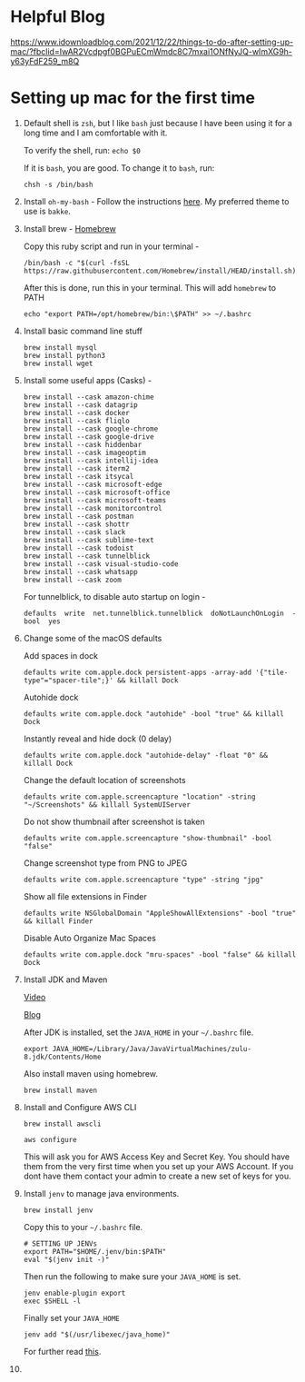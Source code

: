 # Helpful Blog

https://www.idownloadblog.com/2021/12/22/things-to-do-after-setting-up-mac/?fbclid=IwAR2Vcdpgf0BGPuECmWmdc8C7mxai1ONfNyJQ-wImXG9h-y63yFdF259_m8Q

# Setting up mac for the first time

1. Default shell is `zsh`, but I like `bash` just because I have been using it for a long time and I am comfortable with it. 

	To verify the shell, run:
	```echo $0```

	If it is `bash`, you are good. To change it to `bash`, run:
	```
	chsh -s /bin/bash
	```
	
7. Install `oh-my-bash` - Follow the instructions [here](https://github.com/ohmybash/oh-my-bash/blob/master/README.md). My preferred theme to use is `bakke`.

2. Install brew - [Homebrew](https://brew.sh/)

	Copy this ruby script and run in your terminal - 
	```
	/bin/bash -c "$(curl -fsSL https://raw.githubusercontent.com/Homebrew/install/HEAD/install.sh)"
	```
	After this is done, run this in your terminal. This will add `homebrew` to PATH
	```
	echo "export PATH=/opt/homebrew/bin:\$PATH" >> ~/.bashrc
	```

3. Install basic command line stuff
	```
	brew install mysql
	brew install python3
	brew install wget
	```
	
4. Install some useful apps (Casks) - 
	```
	brew install --cask amazon-chime
	brew install --cask datagrip
	brew install --cask docker
	brew install --cask fliqlo
	brew install --cask google-chrome
	brew install --cask google-drive
	brew install --cask hiddenbar
	brew install --cask imageoptim
	brew install --cask intellij-idea
	brew install --cask iterm2 
	brew install --cask itsycal
	brew install --cask microsoft-edge
	brew install --cask microsoft-office
	brew install --cask microsoft-teams
	brew install --cask monitorcontrol
	brew install --cask postman
	brew install --cask shottr
	brew install --cask slack
	brew install --cask sublime-text
	brew install --cask todoist
	brew install --cask tunnelblick
	brew install --cask visual-studio-code
	brew install --cask whatsapp
	brew install --cask zoom
	```	

	For tunnelblick, to disable auto startup on login - 
	```
	defaults  write  net.tunnelblick.tunnelblick  doNotLaunchOnLogin  -bool  yes

	```

5. Change some of the macOS defaults

	Add spaces in dock
	```
	defaults write com.apple.dock persistent-apps -array-add '{"tile-type"="spacer-tile";}' && killall Dock
	```

	Autohide dock
	```
	defaults write com.apple.dock "autohide" -bool "true" && killall Dock
	```

	Instantly reveal and hide dock (0 delay)
	```
	defaults write com.apple.dock "autohide-delay" -float "0" && killall Dock
	```

	Change the default location of screenshots
	```
	defaults write com.apple.screencapture "location" -string "~/Screenshots" && killall SystemUIServer
	```
	
	Do not show thumbnail after screenshot is taken
	```
	defaults write com.apple.screencapture "show-thumbnail" -bool "false"
	```
	
	Change screenshot type from PNG to JPEG
	```
	defaults write com.apple.screencapture "type" -string "jpg" 
	```
	
	Show all file extensions in Finder
	```
	defaults write NSGlobalDomain "AppleShowAllExtensions" -bool "true" && killall Finder
	```
	
	Disable Auto Organize Mac Spaces
	```
	defaults write com.apple.dock "mru-spaces" -bool "false" && killall Dock
	```

6. Install JDK and Maven

	[Video](https://www.youtube.com/watch?v=s-c4MmEGFjI)

	[Blog](http://programhub.net/install-android-studio-on-apple-silicon-m1-m1-pro-m1-max-macbooks/)

	After JDK is installed, set the `JAVA_HOME` in your `~/.bashrc` file. 
	```
	export JAVA_HOME=/Library/Java/JavaVirtualMachines/zulu-8.jdk/Contents/Home
	```

	Also install maven using homebrew.
	```
	brew install maven
	```

7. Install and Configure AWS CLI

	```
	brew install awscli
	```
	```
	aws configure
	```
	This will ask you for AWS Access Key and Secret Key. You should have them from the very first time when you set up your AWS Account. If you dont have them contact your admin to create a new set of keys for you. 

8. Install `jenv` to manage java environments.

	```
	brew install jenv
	```

	Copy this to your `~/.bashrc` file. 
	```
	# SETTING UP JENVs
	export PATH="$HOME/.jenv/bin:$PATH"
	eval "$(jenv init -)"
	```

	Then run the following to make sure your `JAVA_HOME` is set. 
	```
	jenv enable-plugin export
	exec $SHELL -l
	```

	Finally set your `JAVA_HOME`
	```
	jenv add "$(/usr/libexec/java_home)"
	```

	For further read [this](https://github.com/jenv/jenv#readme).

9. 
